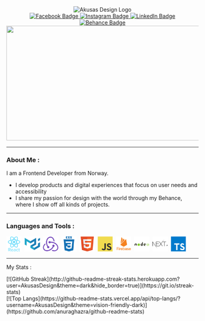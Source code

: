<div id="header" align="center">
  <img alt="Akusas Design Logo" src="https://akusasdesign.com/images/akusas.png" />
  <div id="badges">
    <a href="https://www.facebook.com/akusasdesign">
      <img alt="Facebook Badge" src="https://img.shields.io/badge/Facebook-1877F2?style=for-the-badge&logo=facebook&logoColor=white" />
    </a>
    <a href="https://www.instagram.com/akusas_design/">
      <img alt="Instagram Badge" src="https://img.shields.io/badge/Instagram-E4405F?style=for-the-badge&logo=instagram&logoColor=white" />
    </a>
    <a href="https://www.linkedin.com/in/christopher-iain-hansen-11114094/">
      <img alt="LinkedIn Badge" src="https://img.shields.io/badge/LinkedIn-0077B5?style=for-the-badge&logo=linkedin&logoColor=white" />
    </a>
    <a href="https://www.behance.net/akusasdesign">
      <img alt="Behance Badge" src="https://img.shields.io/badge/-Behance-blue?style=for-the-badge&logo=behance&logoColor=white" />
    </a>
  </div>
</div>
<div align="center">
  <img height="300" src="https://media.giphy.com/media/dWesBcTLavkZuG35MI/giphy.gif" width="600" />
</div>

---

### About Me :
I am a Frontend Developer from Norway.
- I develop products and digital experiences that focus on user needs and accessibility
- I share my passion for design with the world through my Behance, where I show off all kinds of projects.

---

### Languages and Tools :
<div>
  <img alt="React" height="40" src="https://github.com/devicons/devicon/blob/master/icons/react/react-original-wordmark.svg" title="React" width="40" />&nbsp;
  <img alt="Material UI" height="40" src="https://github.com/devicons/devicon/blob/master/icons/materialui/materialui-original.svg" title="Material UI" width="40" />&nbsp;
  <img alt="Redux" height="40" src="https://github.com/devicons/devicon/blob/master/icons/redux/redux-original.svg" title="Redux" width="40" />&nbsp;
  <img alt="CSS" height="40" src="https://github.com/devicons/devicon/blob/master/icons/css3/css3-plain-wordmark.svg"  title="CSS3" width="40" />&nbsp;
  <img alt="HTML" height="40" src="https://github.com/devicons/devicon/blob/master/icons/html5/html5-original.svg" title="HTML5" width="40" />&nbsp;
  <img alt="JavaScript" height="40" src="https://github.com/devicons/devicon/blob/master/icons/javascript/javascript-original.svg" title="JavaScript" width="40" />&nbsp;
  <img alt="Firebase" height="40" src="https://github.com/devicons/devicon/blob/master/icons/firebase/firebase-plain-wordmark.svg" title="Firebase" width="40" />&nbsp;
  <img alt="NodeJS" height="40" src="https://github.com/devicons/devicon/blob/master/icons/nodejs/nodejs-original-wordmark.svg" title="NodeJS" width="40" />&nbsp;
  <img alt="NextJS" height="40" src="https://github.com/devicons/devicon/blob/master/icons/nextjs/nextjs-original-wordmark.svg" title="NextJS" width="40" />&nbsp;
  <img alt="TypeScript" height="40" src="https://github.com/devicons/devicon/blob/master/icons/typescript/typescript-original.svg" title="TypeScript" width="40" />&nbsp;
</div>

---

My Stats :
<div>
  [![GitHub Streak](http://github-readme-streak-stats.herokuapp.com?user=AkusasDesign&theme=dark&hide_border=true)](https://git.io/streak-stats)
</div>
<div>
  [![Top Langs](https://github-readme-stats.vercel.app/api/top-langs/?username=AkusasDesign&theme=vision-friendly-dark)](https://github.com/anuraghazra/github-readme-stats)
</div>

